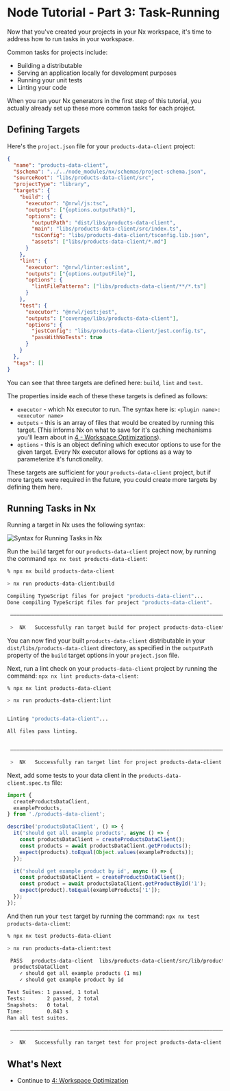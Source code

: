 # Node Tutorial - Part 3: Task-Running

Now that you've created your projects in your Nx workspace, it's time to address how to run tasks in your workspace.

Common tasks for projects include:

- Building a distributable
- Serving an application locally for development purposes
- Running your unit tests
- Linting your code

When you ran your Nx generators in the first step of this tutorial, you actually already set up these more common tasks for each project.

## Defining Targets

Here's the `project.json` file for your `products-data-client` project:

```json {% fileName="libs/products-data-client/project.json" %}
{
  "name": "products-data-client",
  "$schema": "../../node_modules/nx/schemas/project-schema.json",
  "sourceRoot": "libs/products-data-client/src",
  "projectType": "library",
  "targets": {
    "build": {
      "executor": "@nrwl/js:tsc",
      "outputs": ["{options.outputPath}"],
      "options": {
        "outputPath": "dist/libs/products-data-client",
        "main": "libs/products-data-client/src/index.ts",
        "tsConfig": "libs/products-data-client/tsconfig.lib.json",
        "assets": ["libs/products-data-client/*.md"]
      }
    },
    "lint": {
      "executor": "@nrwl/linter:eslint",
      "outputs": ["{options.outputFile}"],
      "options": {
        "lintFilePatterns": ["libs/products-data-client/**/*.ts"]
      }
    },
    "test": {
      "executor": "@nrwl/jest:jest",
      "outputs": ["coverage/libs/products-data-client"],
      "options": {
        "jestConfig": "libs/products-data-client/jest.config.ts",
        "passWithNoTests": true
      }
    }
  },
  "tags": []
}
```

You can see that three targets are defined here: `build`, `lint` and `test`.

The properties inside each of these these targets is defined as follows:

- `executor` - which Nx executor to run. The syntax here is: `<plugin name>:<executor name>`
- `outputs` - this is an array of files that would be created by running this target. (This informs Nx on what to save for it's caching mechanisms you'll learn about in [4 - Workspace Optimizations](/node-tutorial/4-workspace-optimization)).
- `options` - this is an object defining which executor options to use for the given target. Every Nx executor allows for options as a way to parameterize it's functionality.

These targets are sufficient for your `products-data-client` project, but if more targets were required in the future, you could create more targets by defining them here.

## Running Tasks in Nx

Running a target in Nx uses the following syntax:

![Syntax for Running Tasks in Nx](/shared/node-tutorial/run-target-syntax.png)

Run the `build` target for our `products-data-client` project now, by running the command `npx nx test products-data-client`:

```bash
% npx nx build products-data-client

> nx run products-data-client:build

Compiling TypeScript files for project "products-data-client"...
Done compiling TypeScript files for project "products-data-client".

 ———————————————————————————————————————————————————————————————————————————————————————————————

 >  NX   Successfully ran target build for project products-data-client (780ms)
```

You can now find your built `products-data-client` distributable in your `dist/libs/products-data-client` directory, as specified in the `outputPath` property of the `build` target options in your `project.json` file.

Next, run a lint check on your `products-data-client` project by running the command: `npx nx lint products-data-client`:

```bash
% npx nx lint products-data-client

> nx run products-data-client:lint


Linting "products-data-client"...

All files pass linting.


 ———————————————————————————————————————————————————————————————————————————————————————————————

 >  NX   Successfully ran target lint for project products-data-client (777ms)
```

Next, add some tests to your data client in the `products-data-client.spec.ts` file:

```typescript {% fileName="libs/products-data-client/src/lib/products-data-client.spec.ts" %}
import {
  createProductsDataClient,
  exampleProducts,
} from './products-data-client';

describe('productsDataClient', () => {
  it('should get all example products', async () => {
    const productsDataClient = createProductsDataClient();
    const products = await productsDataClient.getProducts();
    expect(products).toEqual(Object.values(exampleProducts));
  });

  it('should get example product by id', async () => {
    const productsDataClient = createProductsDataClient();
    const product = await productsDataClient.getProductById('1');
    expect(product).toEqual(exampleProducts['1']);
  });
});
```

And then run your `test` target by running the command: `npx nx test products-data-client`:

```bash
% npx nx test products-data-client

> nx run products-data-client:test

 PASS   products-data-client  libs/products-data-client/src/lib/products-data-client.spec.ts
  productsDataClient
    ✓ should get all example products (1 ms)
    ✓ should get example product by id

Test Suites: 1 passed, 1 total
Tests:       2 passed, 2 total
Snapshots:   0 total
Time:        0.843 s
Ran all test suites.

 ———————————————————————————————————————————————————————————————————————————————————————————————

 >  NX   Successfully ran target test for project products-data-client (2s)
```

## What's Next

- Continue to [4: Workspace Optimization](/node-tutorial/4-workspace-optimization)
